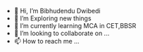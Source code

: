 - 👋 Hi, I’m Bibhudendu Dwibedi
- 👀 I’m Exploring new things
- 🌱 I’m currently learning MCA in CET,BBSR
- 💞️ I’m looking to collaborate on ...
- 📫 How to reach me ...

<!---
TheCoderIsBibhu/TheCoderIsBibhu is a ✨ special ✨ repository because its `README.md` (this file) appears on your GitHub profile.
You can click the Preview link to take a look at your changes.
--->
